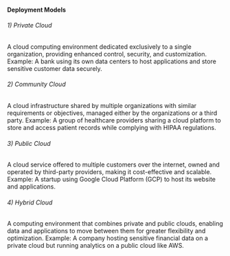 #### Deployment Models 
###### 1) Private Cloud
A cloud computing environment dedicated exclusively to a single organization, providing enhanced control, security, and customization.
Example: A bank using its own data centers to host applications and store sensitive customer data securely.

###### 2) Community Cloud
A cloud infrastructure shared by multiple organizations with similar requirements or objectives, managed either by the organizations or a third party.
Example: A group of healthcare providers sharing a cloud platform to store and access patient records while complying with HIPAA regulations.

###### 3) Public Cloud
A cloud service offered to multiple customers over the internet, owned and operated by third-party providers, making it cost-effective and scalable.
Example: A startup using Google Cloud Platform (GCP) to host its website and applications.

###### 4) Hybrid Cloud
A computing environment that combines private and public clouds, enabling data and applications to move between them for greater flexibility and optimization.
Example: A company hosting sensitive financial data on a private cloud but running analytics on a public cloud like AWS.
